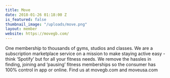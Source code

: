 ```yaml
---
title: Move
date: 2018-01-26 01:18:00 Z
is_featured: false
thumbnail_image: "/uploads/move.png"
layout: member
website: https://movegb.com/
---
```


One membership to thousands of gyms, studios and classes. We are a subscription marketplace service on a mission to make staying active easy - think ‘Spotify’ but for all your fitness needs. We remove the hassles in finding, joining and ‘pausing’ fitness memberships so the consumer has 100% control in app or online. Find us at movegb.com and moveusa.com